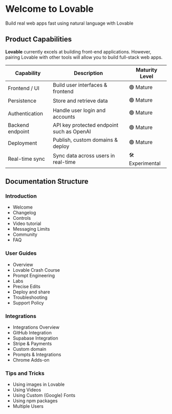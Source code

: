 # Welcome to Lovable

Build real web apps fast using natural language with Lovable

## Product Capabilities

**Lovable** currently excels at building front-end applications. However, pairing Lovable with other tools will allow you to build full-stack web apps.

| Capability | Description | Maturity Level |
| --- | --- | --- |
| Frontend / UI | Build user interfaces & frontend | 🟢 Mature |
| Persistence | Store and retrieve data | 🟢 Mature |
| Authentication | Handle user login and accounts | 🟢 Mature |
| Backend endpoint | API key protected endpoint such as OpenAI | 🟢 Mature |
| Deployment | Publish, custom domains & deploy | 🟢 Mature |
| Real-time sync | Sync data across users in real-time | 🛠️ Experimental |

## Documentation Structure

### Introduction
- Welcome
- Changelog
- Controls
- Video tutorial
- Messaging Limits
- Community
- FAQ

### User Guides
- Overview
- Lovable Crash Course
- Prompt Engineering
- Labs
- Precise Edits
- Deploy and share
- Troubleshooting
- Support Policy

### Integrations
- Integrations Overview
- GitHub Integration
- Supabase Integration
- Stripe & Payments
- Custom domain
- Prompts & Integrations
- Chrome Adds-on

### Tips and Tricks
- Using images in Lovable
- Using Videos
- Using Custom (Google) Fonts
- Using npm packages
- Multiple Users
